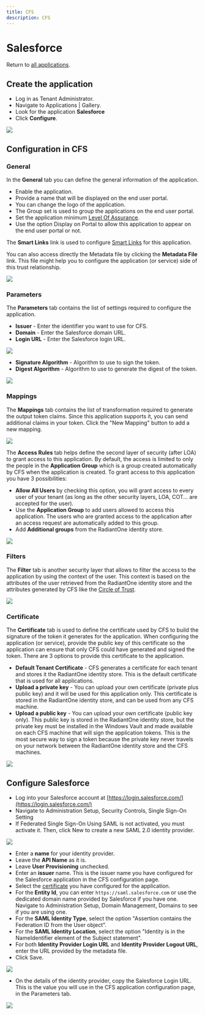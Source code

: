 ```yaml
---
title: CFS
description: CFS
---
```


Salesforce
==========

Return to [all applications](03-configuration#applications).

Create the application
----------------------

*   Log in as Tenant Administrator.
*   Navigate to Applications | Gallery.
*   Look for the application **Salesforce**
*   Click **Configure**.

![](media/salesforce-configure.png)

Configuration in CFS
--------------------

### General

In the **General** tab you can define the general information of the application.

*   Enable the application.
*   Provide a name that will be displayed on the end user portal.
*   You can change the logo of the application.
*   The Group set is used to group the applications on the end user portal.
*   Set the application minimum [Level Of Assurance](../docs/getting-started/concepts.html#level-of-assurance).
*   Use the option Display on Portal to allow this application to appear on the end user portal or not.

The **Smart Links** link is used to configure [Smart Links](../docs/configuration/smartlinks.html) for this application.

You can also access directly the Metadata file by clicking the **Metadata File** link. This file might help you to configure the application (or service) side of this trust relationship.

![](media/salesforce/tab-general.png)

### Parameters

The **Parameters** tab contains the list of settings required to configure the application.

*   **Issuer** - Enter the identifier you want to use for CFS.
*   **Domain** - Enter the Salesforce domain URL.
*   **Login URL** - Enter the Salesforce login URL.

![](media/salesforce-tab-parameters.png)

*   **Signature Algorithm** - Algorithm to use to sign the token.
*   **Digest Algorithm** - Algorithm to use to generate the digest of the token.

![](media/algorithms.png)

### Mappings

The **Mappings** tab contains the list of transformation required to generate the output token claims. Since this application supports it, you can send additional claims in your token. Click the "New Mapping" button to add a new mapping.

![](media/salesforce-tab-mappings.png)

The **Access Rules** tab helps define the second layer of security (after LOA) to grant access to this application. By default, the access is limited to only the people in the **Application Group** which is a group created automatically by CFS when the application is created. To grant access to this application you have 3 possibilities:

*   **Allow All Users** by checking this option, you will grant access to every user of your tenant (as long as the other security layers, LOA, COT... are accepted for the user).
*   Use the **Application Group** to add users allowed to access this application. The users who are granted access to the application after an access request are automatically added to this group.
*   Add **Additional groups** from the RadiantOne identity store.

![](media/salesforce-tab-access-rules.png)

### Filters

The **Filter** tab is another security layer that allows to filter the access to the application by using the context of the user. This context is based on the attributes of the user retrieved from the RadiantOne identity store and the attributes generated by CFS like the [Circle of Trust](../docs/getting-started/concepts.html#circle-of-trust).

![](media/salesforce-tab-filter.png)

### Certificate

The **Certificate** tab is used to define the certificate used by CFS to build the signature of the token it generates for the application. When configuring the application (or service), provide the public key of this certificate so the application can ensure that only CFS could have generated and signed the token. There are 3 options to provide this certificate to the application.

*   **Default Tenant Certificate** - CFS generates a certificate for each tenant and stores it the RadiantOne identity store. This is the default certificate that is used for all applications.
*   **Upload a private key** - You can upload your own certificate (private plus public key) and it will be used for this application only. This certificate is stored in the RadiantOne identity store, and can be used from any CFS machine.
*   **Upload a public key** - You can upload your own certificate (public key only). This public key is stored in the RadiantOne identity store, but the private key must be installed in the Windows Vault and made available on each CFS machine that will sign the application tokens. This is the most secure way to sign a token because the private key never travels on your network between the RadiantOne identity store and the CFS machines.

![](media/salesforce-tab-certificate.png)

Configure Salesforce
--------------------

*   Log into your Salesforce account at [https://login.salesforce.com/](https://login.salesforce.com/)
*   Navigate to Administration Setup, Security Controls, Single Sign-On Setting
*   If Federated Single Sign-On Using SAML is not activated, you must activate it. Then, click New to create a new SAML 2.0 identity provider.

![](media/1-new.png)

*   Enter a **name** for your identity provider.
*   Leave the **API Name** as it is.
*   Leave **User Provisioning** unchecked.
*   Enter an **issuer** name. This is the issuer name you have configured for the Salesforce application in the CFS configuration page.
*   Select the [certificate](#certificate) you have configured for the application.
*   For the **Entity Id**, you can enter `https://saml.salesforce.com` or use the dedicated domain name provided by Salesforce if you have one. Navigate to Administration Setup, Domain Management, Domains to see if you are using one.
*   For the **SAML Identity Type**, select the option "Assertion contains the Federation ID from the User object".
*   For the **SAML Identity Location**, select the option "Identity is in the NameIdentifier element of the Subject statement".
*   For both **Identity Provider Login URL** and **Identity Provider Logout URL**, enter the URL provided by the metadata file.
*   Click Save.

![](media/salesforce-2-configuration.png)

*   On the details of the identity provider, copy the Salesforce Login URL. This is the value you will use in the CFS application configuration page, in the Parameters tab.

![](media/3-result.png)
